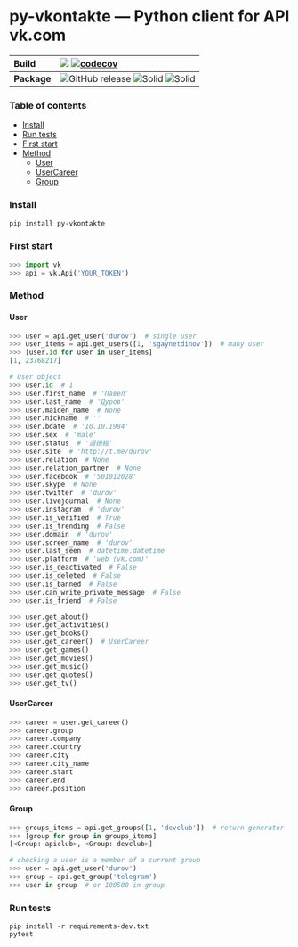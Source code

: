 # py-vkontakte — Python client for API vk.com

**Build** | ![](https://github.com/sgaynetdinov/py-vkontakte/workflows/unittest/badge.svg) [![codecov](https://codecov.io/gh/sgaynetdinov/py-vkontakte/branch/master/graph/badge.svg)](https://codecov.io/gh/sgaynetdinov/py-vkontakte)
:---   | :---  
**Package** | ![GitHub release](https://img.shields.io/github/release/sgaynetdinov/py-vkontakte.svg) ![Solid](https://img.shields.io/pypi/pyversions/py-vkontakte.svg) ![Solid](https://img.shields.io/pypi/wheel/py-vkontakte.svg)


### Table of contents

- [Install](#install)
- [Run tests](#run-tests)
- [First start](#first-start)
- [Method](#method)
  - [User](#user)
  - [UserCareer](#usercareer)
  - [Group](#group)



### Install

```sh
pip install py-vkontakte
```

### First start

```python
>>> import vk
>>> api = vk.Api('YOUR_TOKEN')
```

### Method

#### User
```python
>>> user = api.get_user('durov')  # single user
>>> user_items = api.get_users([1, 'sgaynetdinov'])  # many user
>>> [user.id for user in user_items]
[1, 23768217]
```

```python
# User object
>>> user.id  # 1
>>> user.first_name  # 'Павел'
>>> user.last_name  # 'Дуров'
>>> user.maiden_name  # None
>>> user.nickname  # ''
>>> user.bdate  # '10.10.1984'
>>> user.sex  # 'male'
>>> user.status  # '道德經'
>>> user.site  # 'http://t.me/durov'
>>> user.relation  # None
>>> user.relation_partner  # None
>>> user.facebook  # '501012028'
>>> user.skype  # None
>>> user.twitter  # 'durov'
>>> user.livejournal  # None
>>> user.instagram  # 'durov'
>>> user.is_verified  # True
>>> user.is_trending  # False
>>> user.domain  # 'durov'
>>> user.screen_name  # 'durov'
>>> user.last_seen  # datetime.datetime
>>> user.platform  # 'web (vk.com)'
>>> user.is_deactivated  # False
>>> user.is_deleted  # False
>>> user.is_banned  # False
>>> user.can_write_private_message  # False
>>> user.is_friend  # False

>>> user.get_about()
>>> user.get_activities()
>>> user.get_books()
>>> user.get_career()  # UserCareer
>>> user.get_games()
>>> user.get_movies()
>>> user.get_music()
>>> user.get_quotes()
>>> user.get_tv()
```


#### UserCareer
```python
>>> career = user.get_career()
>>> career.group
>>> career.company
>>> career.country
>>> career.city
>>> career.city_name
>>> career.start
>>> career.end
>>> career.position
```


#### Group

```python
>>> groups_items = api.get_groups([1, 'devclub'])  # return generator
>>> [group for group in groups_items]
[<Group: apiclub>, <Group: devclub>]
```

```python
# checking a user is a member of a current group
>>> user = api.get_user('durov')
>>> group = api.get_group('telegram')
>>> user in group  # or 100500 in group
```

### Run tests

```
pip install -r requirements-dev.txt
pytest
```
